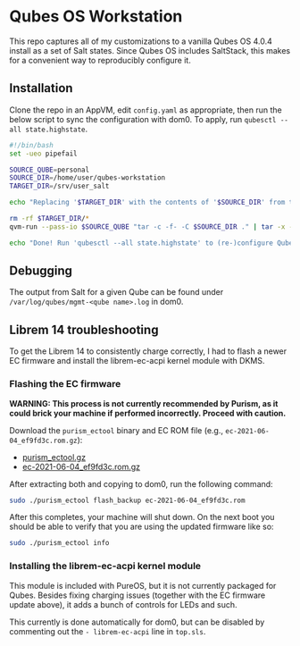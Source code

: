 # Qubes OS Workstation

This repo captures all of my customizations to a vanilla Qubes OS 4.0.4 install as a set of Salt states. Since Qubes OS includes SaltStack, this makes for a convenient way to reproducibly configure it.


## Installation

Clone the repo in an AppVM, edit `config.yaml` as appropriate, then run the below script to sync the configuration with dom0. To apply, run `qubesctl --all state.highstate`.

```bash
#!/bin/bash
set -ueo pipefail

SOURCE_QUBE=personal
SOURCE_DIR=/home/user/qubes-workstation
TARGET_DIR=/srv/user_salt

echo "Replacing '$TARGET_DIR' with the contents of '$SOURCE_DIR' from the '$SOURCE_QUBE' qube."

rm -rf $TARGET_DIR/*
qvm-run --pass-io $SOURCE_QUBE "tar -c -f- -C $SOURCE_DIR ." | tar -x -f- -C $TARGET_DIR

echo "Done! Run 'qubesctl --all state.highstate' to (re-)configure Qubes OS."
```


## Debugging

The output from Salt for a given Qube can be found under `/var/log/qubes/mgmt-<qube name>.log` in dom0.


## Librem 14 troubleshooting

To get the Librem 14 to consistently charge correctly, I had to flash a newer EC firmware and install the librem-ec-acpi kernel module with DKMS.


### Flashing the EC firmware

**WARNING: This process is not currently recommended by Purism, as it could brick your machine if performed incorrectly. Proceed with caution.**

Download the `purism_ectool` binary and EC ROM file (e.g., `ec-2021-06-04_ef9fd3c.rom.gz`):

* [purism_ectool.gz](https://source.puri.sm/firmware/releases/-/blob/a82fe5219983d735e87760790fae3a120f92c03e/tools/purism_ectool.gz)
* [ec-2021-06-04_ef9fd3c.rom.gz](https://source.puri.sm/firmware/releases/-/blob/a82fe5219983d735e87760790fae3a120f92c03e/librem_14/ec-2021-06-04_ef9fd3c.rom.gz)

After extracting both and copying to dom0, run the following command:

```bash
sudo ./purism_ectool flash_backup ec-2021-06-04_ef9fd3c.rom
```

After this completes, your machine will shut down. On the next boot you should be able to verify that you are using the updated firmware like so:

```bash
sudo ./purism_ectool info
```


### Installing the librem-ec-acpi kernel module

This module is included with PureOS, but it is not currently packaged for Qubes. Besides fixing charging issues (together with the EC firmware update above), it adds a bunch of controls for LEDs and such.

This currently is done automatically for dom0, but can be disabled by commenting out the `- librem-ec-acpi` line in `top.sls`.
